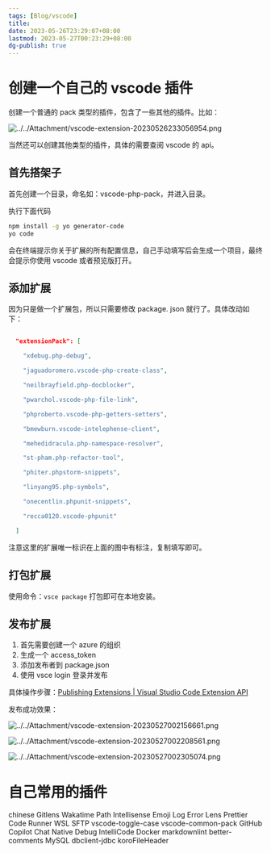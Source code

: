 ```yaml
---
tags: [Blog/vscode]
title: 
date: 2023-05-26T23:29:07+08:00
lastmod: 2023-05-27T00:23:29+08:00
dg-publish: true
---
```

# 创建一个自己的 vscode 插件

创建一个普通的 pack 类型的插件，包含了一些其他的插件。比如：

![../../Attachment/vscode-extension-20230526233056954.png](/img/user/Attachment/vscode-extension-20230526233056954.png)

当然还可以创建其他类型的插件，具体的需要查阅 vscode 的 api。

## 首先搭架子

首先创建一个目录，命名如：vscode-php-pack，并进入目录。

执行下面代码

```bash
npm install -g yo generator-code
yo code
```

会在终端提示你关于扩展的所有配置信息，自己手动填写后会生成一个项目，最终会提示你使用 vscode 或者预览版打开。

## 添加扩展

因为只是做一个扩展包，所以只需要修改 package. json 就行了。具体改动如下：


```json

  "extensionPack": [

    "xdebug.php-debug",

    "jaguadoromero.vscode-php-create-class",

    "neilbrayfield.php-docblocker",

    "pwarchol.vscode-php-file-link",

    "phproberto.vscode-php-getters-setters",

    "bmewburn.vscode-intelephense-client",

    "mehedidracula.php-namespace-resolver",

    "st-pham.php-refactor-tool",

    "phiter.phpstorm-snippets",

    "linyang95.php-symbols",

    "onecentlin.phpunit-snippets",

    "recca0120.vscode-phpunit"

  ]

```

注意这里的扩展唯一标识在上面的图中有标注，复制填写即可。

## 打包扩展

使用命令：`vsce package` 打包即可在本地安装。

## 发布扩展

1. 首先需要创建一个 azure 的组织
2. 生成一个 access_token
3. 添加发布者到 package.json
4. 使用 vsce login 登录并发布

具体操作步骤：[Publishing Extensions | Visual Studio Code Extension API](https://code.visualstudio.com/api/working-with-extensions/publishing-extension)

发布成功效果：

![../../Attachment/vscode-extension-20230527002156661.png](/img/user/Attachment/vscode-extension-20230527002156661.png)

![../../Attachment/vscode-extension-20230527002208561.png](/img/user/Attachment/vscode-extension-20230527002208561.png)

![../../Attachment/vscode-extension-20230527002305074.png](/img/user/Attachment/vscode-extension-20230527002305074.png)


# 自己常用的插件

chinese 
Gitlens
Wakatime
Path Intellisense
Emoji Log
Error Lens
Prettier
Code Runner 
WSL 
SFTP
vscode-toggle-case
vscode-common-pack
GitHub Copilot Chat
Native Debug
IntelliCode 
Docker
markdownlint
better-comments
MySQL
dbclient-jdbc
koroFileHeader